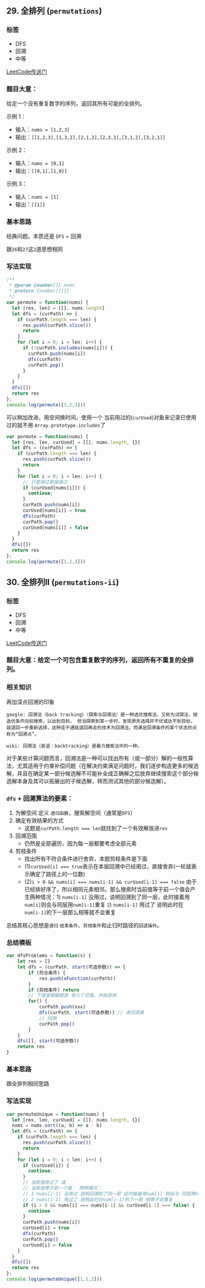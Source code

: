 ## 29. 全排列 (`permutations`)
### 标签
* DFS
* 回溯
* 中等

[LeetCode传送门](https://leetcode-cn.com/problems/permutations/)

### 题目大意：
给定一个没有重复数字的序列，返回其所有可能的全排列。

示例 1：
* 输入：`nums = [1,2,3]`
* 输出：`[[1,2,3],[1,3,2],[2,1,3],[2,3,1],[3,1,2],[3,2,1]]`

示例 2：
* 输入：`nums = [0,1]`
* 输出：`[[0,1],[1,0]]`

示例 3：
* 输入：`nums = [1]`
* 输出：`[[1]]`

### 基本思路
经典问题。本质还是 `DFS` + 回溯

跟`26`和`27`这`2`道思想相同

### 写法实现
```JavaScript
/**
 * @param {number[]} nums
 * @return {number[][]}
 */
var permute = function(nums) {
  let [res, len] = [[], nums.length]
  let dfs = (curPath) => {
    if (curPath.length === len) {
      res.push(curPath.slice())
      return
    }
    for (let i = 0; i < len; i++) {
      if (!curPath.includes(nums[i])) {
        curPath.push(nums[i])
        dfs(curPath)
        curPath.pop()
      }
    }
  }
  dfs([])
  return res
};
console.log(permute([1,2,3]))
```

可以稍加改进，用空间换时间，使用一个 当前用过的(`curUsed`)对象来记录已使用过的就不用 `Array.prototype.includes`了

```JavaScript
var permute = function(nums) {
  let [res, len, curUsed] = [[], nums.length, {}]
  let dfs = (curPath) => {
    if (curPath.length === len) {
      res.push(curPath.slice())
      return
    }
    for (let i = 0; i < len; i++) {
      // 已使用过直接跳过
      if (curUsed[nums[i]]) {
        continue;
      }
      curPath.push(nums[i])
      curUsed[nums[i]] = true
      dfs(curPath)
      curPath.pop()
      curUsed[nums[i]] = false
    }
  }
  dfs([])
  return res
};
console.log(permute([1,2,3]))
```

## 30. 全排列II (`permutations-ii`)
### 标签
* DFS
* 回溯
* 中等

[LeetCode传送门](https://leetcode-cn.com/problems/permutations-ii/)

### 题目大意：给定一个可包含重复数字的序列，返回所有不重复的全排列。

### 相关知识
再加深点回溯的印象

```
google: 回溯法（back tracking）（探索与回溯法）是一种选优搜索法，又称为试探法，按选优条件向前搜索，以达到目标。 但当探索到某一步时，发现原先选择并不优或达不到目标，就退回一步重新选择，这种走不通就退回再走的技术为回溯法，而满足回溯条件的某个状态的点称为“回溯点”。

wiki: 回溯法（英语：backtracking）是暴力搜索法中的一种。
```

对于某些计算问题而言，回溯法是一种可以找出所有（或一部分）解的一般性算法，尤其适用于约束补偿问题（在解决约束满足问题时，我们逐步构造更多的候选解，并且在确定某一部分候选解不可能补全成正确解之后放弃继续搜索这个部分候选解本身及其可以拓展出的子候选解，转而测试其他的部分候选解）。

### `dfs` + 回溯算法的要素：
1. 为解空间 定义 `递归函数`，搜索解空间（通常是`DFS`）
2. 确定有效结果的方式
    * 这题是`curPath.length === len`就找到了一个有效解放进`res`
3. 回溯范围
    * 仍然是全部遍历，因为每一层都要考虑全部元素
4. 剪枝条件
    * 找出所有不符合条件进行舍弃，本题剪枝条件是下面
    * (1)`curUsed[i] === true`表示在本层回溯中已经用过，直接舍弃(一轮就表示确定了路径上的一位数)
    * (2)`i > 0 && nums[i] === nums[i-1] && curUsed[i-1] === false` 由于已经排好序了，所以相同元素相邻。那么搜索时当前值等于前一个值会产生两种情况：1) `nums[i-1]` 没用过，说明回溯到了同一层，此时接着用`num[i]`则会与同层用`num[i-1]`重复 `2`) `nums[i-1]` 用过了 说明此时在`num[i-1]`的下一层那么相等就不会重复

总结其核心思想是`递归` `结束条件`、`剪枝条件`和止归时路径的`回退操作`。

### 总结模板
```JavaScript
var dfsProblems = function(s) {
    let res = []
    let dfs = (curPath, start(可选参数)) => {
        if (符合条件) { 
            res.push(xFunction(curPath))
        }
        if (剪枝条件) return
        // 下面是根据题意 有几个岔路，开始选择
        for() {
            curPath.push(xxx)
            dfs(curPath, start(可选参数)) // 递归深搜
            // 回溯
            curPath.pop()
        }
    }
    dfs([], start(可选参数))
    return res
}
```

### 基本思路
跟全排列相同思路

### 写法实现
```JavaScript
var permuteUnique = function(nums) {
  let [res, len, curUsed] = [[], nums.length, {}]
  nums = nums.sort((a, b) => a - b)
  let dfs = (curPath) => {
    if (curPath.length === len) {
      res.push(curPath.slice())
      return
    }
    for (let i = 0; i < len; i++) {
      if (curUsed[i]) {
        continue;
      }
      // 当前值用过了 或 
      // 当前值等于前一个值： 两种情况：
      // 1 nums[i-1] 没用过 说明回溯到了同一层 此时接着用num[i] 则会与 同层用num[i-1] 重复
      // 2 nums[i-1] 用过了 说明此时在num[i-1]的下一层 相等不会重复
      if (i > 0 && nums[i] === nums[i-1] && curUsed[i-1] === false) {
        continue
      }
      curPath.push(nums[i])
      curUsed[i] = true
      dfs(curPath)
      curPath.pop()
      curUsed[i] = false
    }
  }
  dfs([])
  return res
};
console.log(permuteUnique([1,1,2]))
```